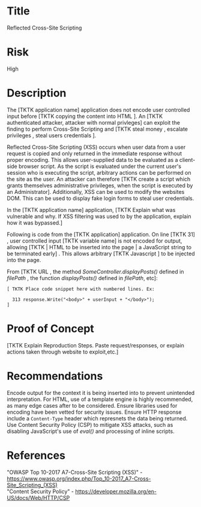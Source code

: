 # Title
Reflected Cross-Site Scripting

# Risk
High

# Description

The [TKTK application name] application does not encode user controlled input before [TKTK copying the content into HTML ]. An [TKTK authenticated attacker, attacker with normal privleges] can exploit the finding to perform Cross-Site Scripting and [TKTK steal money , escalate privileges , steal users credentials ].

Reflected Cross-Site Scripting (XSS) occurs when user data from a user request is copied and only returned in the immediate response without proper encoding.  This allows user-supplied data to be evaluated as a client-side browser script.  As the script is evaluated under the current user's session who is executing the script, arbitrary actions can be performed on the site as the user. An attacker can therefore [TKTK create a script which grants themselves administrative privileges, when the script is executed by an Administrator]. Additionally, XSS can be used to modify the websites DOM. This can be used to display fake login forms to steal user credentials.

In the [TKTK application name] application, [TKTK Explain what was vulnerable and why. If XSS filtering was used to by the application, explain how it was bypassed.]

Following is code from the [TKTK application] application. On line [TKTK 31] , user controlled input [TKTK variable name] is not encoded for output, allowing [TKTK | HTML to be inserted into the page | a JavaScript string to be terminated early] . This allows arbitrary [TKTK  Javascript ] to be injected into the page.

From [TKTK  URL , the method *SomeController.displayPosts()* defined in *filePath* , the function *displayPosts()* defined in *filePath*, etc]:
~~~
[ TKTK Place code snippet here with numbered lines. Ex:

  313 response.Write("<body>" + userInput + "</body>");
]

~~~

# Proof of Concept

[TKTK Explain Reproduction Steps. Paste request/responses, or explain actions taken through website to exploit,etc.]


# Recommendations

Encode output for the context it is being inserted into to prevent unintended interpretation. For HTML, use of a template engine is highly recommended, as many edge cases after to be considered. Ensure libraries used for encoding have been vetted for security issues. Ensure HTTP response include a `Content-Type` header which represnets the data being returned. Use Content Security Policy (CSP) to mitigate XSS attacks, such as disabling JavaScript's use of *eval()* and processing of inline scripts.

# References

"OWASP Top 10-2017 A7-Cross-Site Scripting (XSS)" - https://www.owasp.org/index.php/Top_10-2017_A7-Cross-Site_Scripting_(XSS)  
"Content Security Policy" - https://developer.mozilla.org/en-US/docs/Web/HTTP/CSP

